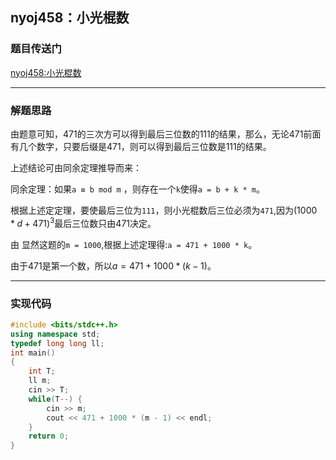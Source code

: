 ## nyoj458：小光棍数

### 题目传送门

[nyoj458:小光棍数](http://nyoj.top/problem/458)

***

### 解题思路

由题意可知，471的三次方可以得到最后三位数的111的结果，那么，无论471前面有几个数字，只要后缀是471，则可以得到最后三位数是111的结果。

上述结论可由同余定理推导而来：

同余定理：如果`a ≡ b mod m`  ，则存在一个`k`使得`a = b + k * m`。

根据上述定定理，要使最后三位为`111`，则小光棍数后三位必须为`471`,因为$(1000*d+471)^3$最后三位数只由471决定。

由 显然这题的`m = 1000`,根据上述定理得:`a = 471 + 1000 * k`。

由于471是第一个数，所以$a = 471 + 1000*(k - 1)$。

***

### 实现代码

```cpp
#include <bits/stdc++.h>
using namespace std;
typedef long long ll;
int main()
{
    int T;
    ll m;
    cin >> T;
    while(T--) {
        cin >> m;
        cout << 471 + 1000 * (m - 1) << endl;
    }
    return 0;
}
```





